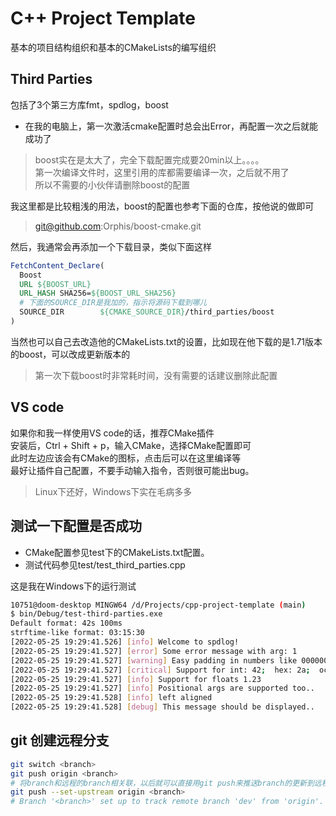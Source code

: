 # C++ Project Template
基本的项目结构组织和基本的CMakeLists的编写组织

## Third Parties
包括了3个第三方库fmt，spdlog，boost<br/>
- 在我的电脑上，第一次激活cmake配置时总会出Error，再配置一次之后就能成功了

> boost实在是太大了，完全下载配置完成要20min以上。。。。<br/>
> 第一次编译文件时，这里引用的库都需要编译一次，之后就不用了<br/>
> 所以不需要的小伙伴请删除boost的配置

我这里都是比较粗浅的用法，boost的配置也参考下面的仓库，按他说的做即可
> git@github.com:Orphis/boost-cmake.git

然后，我通常会再添加一个下载目录，类似下面这样

```cmake
FetchContent_Declare(
  Boost
  URL ${BOOST_URL}
  URL_HASH SHA256=${BOOST_URL_SHA256}
  # 下面的SOURCE_DIR是我加的，指示将源码下载到哪儿
  SOURCE_DIR        ${CMAKE_SOURCE_DIR}/third_parties/boost
)
```

当然也可以自己去改造他的CMakeLists.txt的设置，比如现在他下载的是1.71版本的boost，可以改成更新版本的
> 第一次下载boost时非常耗时间，没有需要的话建议删除此配置

## VS code
如果你和我一样使用VS code的话，推荐CMake插件<br/>
安装后，Ctrl + Shift + p，输入CMake，选择CMake配置即可<br/>
此时左边应该会有CMake的图标，点击后可以在这里编译等<br/>
最好让插件自己配置，不要手动输入指令，否则很可能出bug。
> Linux下还好，Windows下实在毛病多多

## 测试一下配置是否成功
- CMake配置参见test下的CMakeLists.txt配置。
- 测试代码参见test/test_third_parties.cpp<br/>

这是我在Windows下的运行测试
```bash
10751@doom-desktop MINGW64 /d/Projects/cpp-project-template (main)
$ bin/Debug/test-third-parties.exe
Default format: 42s 100ms
strftime-like format: 03:15:30
[2022-05-25 19:29:41.526] [info] Welcome to spdlog!
[2022-05-25 19:29:41.527] [error] Some error message with arg: 1
[2022-05-25 19:29:41.527] [warning] Easy padding in numbers like 00000012
[2022-05-25 19:29:41.527] [critical] Support for int: 42;  hex: 2a;  oct: 52; bin: 101010
[2022-05-25 19:29:41.527] [info] Support for floats 1.23
[2022-05-25 19:29:41.527] [info] Positional args are supported too..
[2022-05-25 19:29:41.528] [info] left aligned
[2022-05-25 19:29:41.528] [debug] This message should be displayed..
```

## git 创建远程分支
```bash
git switch <branch>
git push origin <branch>
# 将branch和远程的branch相关联，以后就可以直接用git push来推送branch的更新到远程了
git push --set-upstream origin <branch>
# Branch '<branch>' set up to track remote branch 'dev' from 'origin'.
```